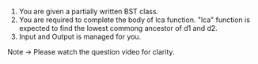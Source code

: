 1. You are given a partially written BST class.
2. You are required to complete the body of lca function. "lca" function is expected to find the lowest commong ancestor of d1 and d2.
3. Input and Output is managed for you. 

Note -> Please watch the question video for clarity.

